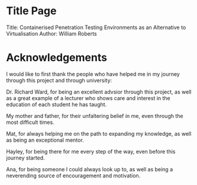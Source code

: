 # Title Page
Title: Containerised Penetration Testing Environments as an Alternative to Virtualisation
Author: William Roberts

# Acknowledgements
I would like to first thank the people who have helped me in my journey through this project and through university:

Dr. Richard Ward, for being an excellent advsior through this project, as well as a great example of a lecturer who shows care and interest in the education of each student he has taught.

My mother and father, for their unfaltering belief in me, even through the most difficult times.

Mat, for always helping me on the path to expanding my knowledge, as well as being an exceptional mentor.

Hayley, for being there for me every step of the way, even before this journey started.

Ana, for being someone I could always look up to, as well as being a neverending source of encouragement and motivation.




